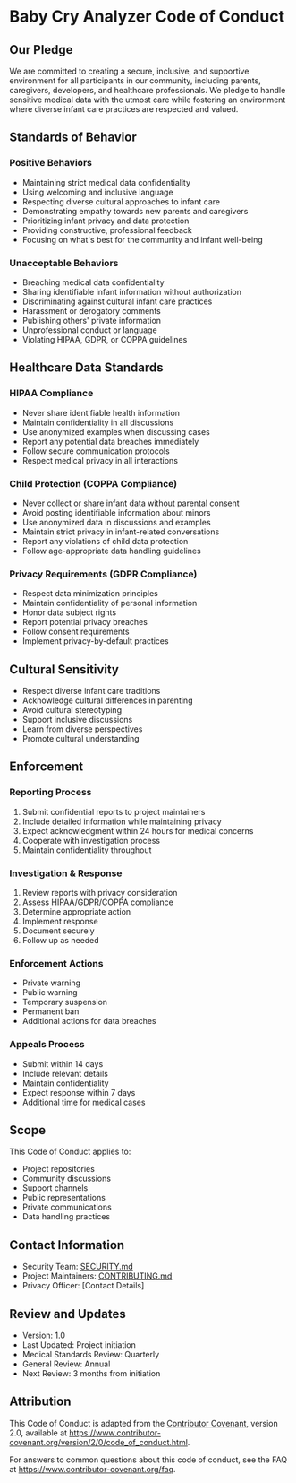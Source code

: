 # Baby Cry Analyzer Code of Conduct

## Our Pledge

We are committed to creating a secure, inclusive, and supportive environment for all participants in our community, including parents, caregivers, developers, and healthcare professionals. We pledge to handle sensitive medical data with the utmost care while fostering an environment where diverse infant care practices are respected and valued.

## Standards of Behavior

### Positive Behaviors
- Maintaining strict medical data confidentiality
- Using welcoming and inclusive language
- Respecting diverse cultural approaches to infant care
- Demonstrating empathy towards new parents and caregivers
- Prioritizing infant privacy and data protection
- Providing constructive, professional feedback
- Focusing on what's best for the community and infant well-being

### Unacceptable Behaviors
- Breaching medical data confidentiality
- Sharing identifiable infant information without authorization
- Discriminating against cultural infant care practices
- Harassment or derogatory comments
- Publishing others' private information
- Unprofessional conduct or language
- Violating HIPAA, GDPR, or COPPA guidelines

## Healthcare Data Standards

### HIPAA Compliance
- Never share identifiable health information
- Maintain confidentiality in all discussions
- Use anonymized examples when discussing cases
- Report any potential data breaches immediately
- Follow secure communication protocols
- Respect medical privacy in all interactions

### Child Protection (COPPA Compliance)
- Never collect or share infant data without parental consent
- Avoid posting identifiable information about minors
- Use anonymized data in discussions and examples
- Maintain strict privacy in infant-related conversations
- Report any violations of child data protection
- Follow age-appropriate data handling guidelines

### Privacy Requirements (GDPR Compliance)
- Respect data minimization principles
- Maintain confidentiality of personal information
- Honor data subject rights
- Report potential privacy breaches
- Follow consent requirements
- Implement privacy-by-default practices

## Cultural Sensitivity

- Respect diverse infant care traditions
- Acknowledge cultural differences in parenting
- Avoid cultural stereotyping
- Support inclusive discussions
- Learn from diverse perspectives
- Promote cultural understanding

## Enforcement

### Reporting Process
1. Submit confidential reports to project maintainers
2. Include detailed information while maintaining privacy
3. Expect acknowledgment within 24 hours for medical concerns
4. Cooperate with investigation process
5. Maintain confidentiality throughout

### Investigation & Response
1. Review reports with privacy consideration
2. Assess HIPAA/GDPR/COPPA compliance
3. Determine appropriate action
4. Implement response
5. Document securely
6. Follow up as needed

### Enforcement Actions
- Private warning
- Public warning
- Temporary suspension
- Permanent ban
- Additional actions for data breaches

### Appeals Process
- Submit within 14 days
- Include relevant details
- Maintain confidentiality
- Expect response within 7 days
- Additional time for medical cases

## Scope

This Code of Conduct applies to:
- Project repositories
- Community discussions
- Support channels
- Public representations
- Private communications
- Data handling practices

## Contact Information

- Security Team: [SECURITY.md](SECURITY.md)
- Project Maintainers: [CONTRIBUTING.md](CONTRIBUTING.md)
- Privacy Officer: [Contact Details]

## Review and Updates

- Version: 1.0
- Last Updated: Project initiation
- Medical Standards Review: Quarterly
- General Review: Annual
- Next Review: 3 months from initiation

## Attribution

This Code of Conduct is adapted from the [Contributor Covenant][homepage], version 2.0,
available at https://www.contributor-covenant.org/version/2/0/code_of_conduct.html.

[homepage]: https://www.contributor-covenant.org

For answers to common questions about this code of conduct, see the FAQ at
https://www.contributor-covenant.org/faq.